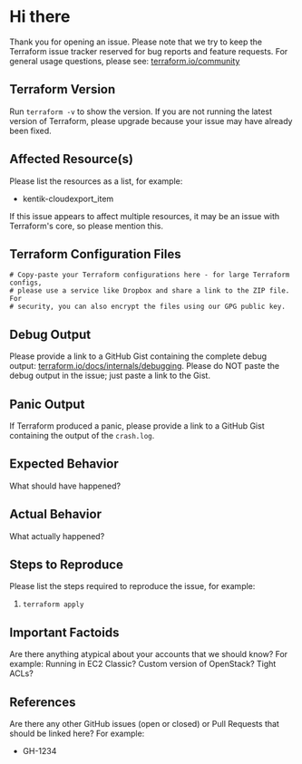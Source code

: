 # Hi there

Thank you for opening an issue. Please note that we try to keep the Terraform issue tracker reserved for bug reports and feature requests. For general usage questions, please see: [terraform.io/community](https://www.terraform.io/community.html)

## Terraform Version
Run `terraform -v` to show the version. If you are not running the latest version of Terraform, please upgrade because your issue may have already been fixed.

## Affected Resource(s)
Please list the resources as a list, for example:
- kentik-cloudexport_item

If this issue appears to affect multiple resources, it may be an issue with Terraform's core, so please mention this.

## Terraform Configuration Files
```hcl
# Copy-paste your Terraform configurations here - for large Terraform configs,
# please use a service like Dropbox and share a link to the ZIP file. For
# security, you can also encrypt the files using our GPG public key.
```

## Debug Output
Please provide a link to a GitHub Gist containing the complete debug output: [terraform.io/docs/internals/debugging](https://www.terraform.io/docs/internals/debugging.html). Please do NOT paste the debug output in the issue; just paste a link to the Gist.

## Panic Output
If Terraform produced a panic, please provide a link to a GitHub Gist containing the output of the `crash.log`.

## Expected Behavior
What should have happened?

## Actual Behavior
What actually happened?

## Steps to Reproduce
Please list the steps required to reproduce the issue, for example:
1. `terraform apply`

## Important Factoids
Are there anything atypical about your accounts that we should know? For example: Running in EC2 Classic? Custom version of OpenStack? Tight ACLs?

## References
Are there any other GitHub issues (open or closed) or Pull Requests that should be linked here? For example:
- GH-1234
